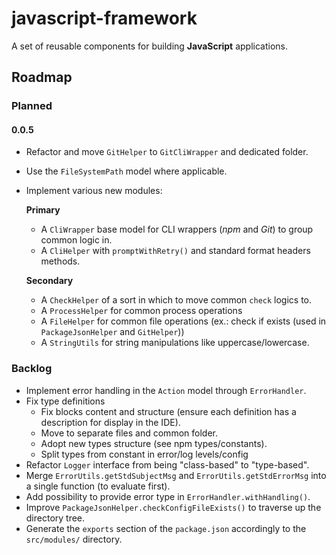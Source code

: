 # javascript-framework
A set of reusable components for building **JavaScript** applications.

## Roadmap
### Planned
#### **0.0.5**
- Refactor and move `GitHelper` to `GitCliWrapper` and dedicated folder.
- Use the `FileSystemPath` model where applicable.
- Implement various new modules:
  
  **Primary**
  - A `CliWrapper` base model for CLI wrappers (*npm* and *Git*) to group common logic in.
  - A `CliHelper` with `promptWithRetry()` and standard format headers methods.
  
  **Secondary**
  - A `CheckHelper` of a sort in which to move common `check` logics to.
  - A `ProcessHelper` for common process operations
  - A `FileHelper` for common file operations (ex.: check if exists (used in `PackageJsonHelper` and `GitHelper`))
  - A `StringUtils` for string manipulations like uppercase/lowercase.

### Backlog
- Implement error handling in the `Action` model through `ErrorHandler`.
- Fix type definitions
  - Fix blocks content and structure (ensure each definition has a description for display in the IDE).
  - Move to separate files and common folder.
  - Adopt new types structure (see npm types/constants).
  - Split types from constant in error/log levels/config
- Refactor `Logger` interface from being "class-based" to "type-based".
- Merge `ErrorUtils.getStdSubjectMsg` and `ErrorUtils.getStdErrorMsg` into a single function (to evaluate first).
- Add possibility to provide error type in `ErrorHandler.withHandling()`.
- Improve `PackageJsonHelper.checkConfigFileExists()` to traverse up the directory tree.
- Generate the `exports` section of the `package.json` accordingly to the `src/modules/` directory.